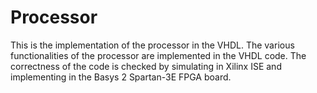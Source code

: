 # Processor
This is the implementation of the processor in the VHDL. The various functionalities of the processor are implemented in the VHDL code. The correctness of the code is checked by simulating in Xilinx ISE and implementing in the Basys 2 Spartan-3E FPGA board. 

